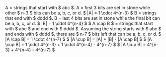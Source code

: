A = strings that start with $ abc $. 
A = first 3 bits are set in stone while other $ n-3 $ bits can be a, b, c, or d. 
$ |A| = 1 \cdot 4^{n-3} $
B = strings that end with $ dddd $. 
B = last 4 bits are set in stone while the final bit can be a, b, c, or d. 
$ |B| = 1 \cdot 4^{n-4} $
$ A \cap B $ = strings that start with $ abc $ and end with $ dddd $. 
Assuming the string starts with $ abc $ and ends with $ dddd $, there are $ n-7 $ bits left that can be a, b, c, or d. 
$ |A \cap B| = 1 \cdot 4^{n-7} $
$ |A \cup B| = |A| + |B| - |A \cap B| $
$ |A \cup B| = 1 \cdot 4^{n-3} + 1 \cdot 4^{n-4} - 4^{n-7} $
$ |A \cup B| = 4^{n-3} + 4^{n-4} - 4^{n-7} $
